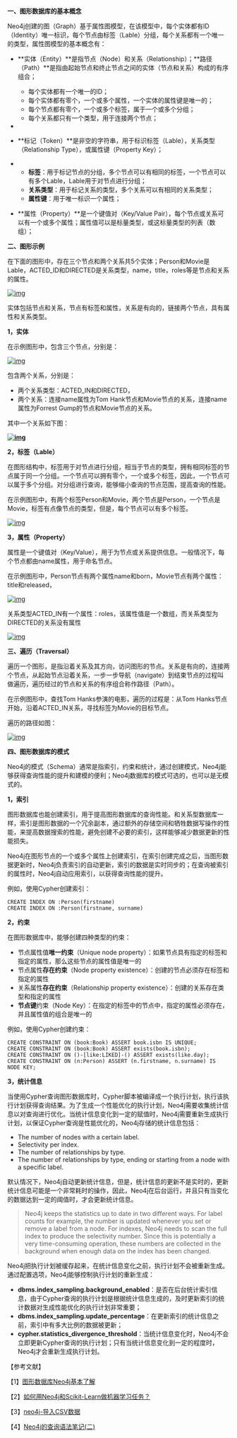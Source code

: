 **一、图形数据库的基本概念**

Neo4j创建的图（Graph）基于属性图模型，在该模型中，每个实体都有ID（Identity）唯一标识，每个节点由标签（Lable）分组，每个关系都有一个唯一的类型，属性图模型的基本概念有：

- **实体（Entity）**是指节点（Node）和关系（Relationship）；**路径（Path）**是指由起始节点和终止节点之间的实体（节点和关系）构成的有序组合；

  - 每个实体都有一个唯一的ID；
  - 每个实体都有零个，一个或多个属性，一个实体的属性键是唯一的；
  - 每个节点都有零个，一个或多个标签，属于一个或多个分组；
  - 每个关系都只有一个类型，用于连接两个节点；

- 

- **标记（Token）**是非空的字符串，用于标识标签（Lable），关系类型（Relationship Type），或属性键（Property Key）；

- - **标签**：用于标记节点的分组，多个节点可以有相同的标签，一个节点可以有多个Lable，Lable用于对节点进行分组；
  - **关系类型**：用于标记关系的类型，多个关系可以有相同的关系类型；
  - **属性键**：用于唯一标识一个属性；

- **属性（Property）**是一个键值对（Key/Value Pair），每个节点或关系可以有一个或多个属性；属性值可以是标量类型，或这标量类型的列表（数组）；

 

**二、图形示例**

在下面的图形中，存在三个节点和两个关系共5个实体；Person和Movie是Lable，ACTED_ID和DIRECTED是关系类型，name，title，roles等是节点和关系的属性。

[![img](https://images2015.cnblogs.com/blog/628084/201705/628084-20170518140347807-1692730594.png)](https://images2015.cnblogs.com/blog/628084/201705/628084-20170518140347807-1692730594.png)

实体包括节点和关系，节点有标签和属性，关系是有向的，链接两个节点，具有属性和关系类型。

**1，实体**

在示例图形中，包含三个节点，分别是：

[![img](https://images2015.cnblogs.com/blog/628084/201705/628084-20170519144409557-1613797837.png)](https://images2015.cnblogs.com/blog/628084/201705/628084-20170519144409557-1613797837.png)

包含两个关系，分别是：

- 两个关系类型：ACTED_IN和DIRECTED，
- 两个关系：连接name属性为Tom Hank节点和Movie节点的关系，连接name属性为Forrest Gump的节点和Movie节点的关系。

其中一个关系如下图：

**[![img](https://images2015.cnblogs.com/blog/628084/201705/628084-20170519144732260-1337740069.png)](https://images2015.cnblogs.com/blog/628084/201705/628084-20170519144732260-1337740069.png)**

**2，标签（Lable）**

在图形结构中，标签用于对节点进行分组，相当于节点的类型，拥有相同标签的节点属于同一个分组。一个节点可以拥有零个，一个或多个标签，因此，一个节点可以属于多个分组。对分组进行查询，能够缩小查询的节点范围，提高查询的性能。

在示例图形中，有两个标签Person和Movie，两个节点是Person，一个节点是Movie，标签有点像节点的类型，但是，每个节点可以有多个标签。

[![img](https://images2015.cnblogs.com/blog/628084/201705/628084-20170519145232963-238339945.png)](https://images2015.cnblogs.com/blog/628084/201705/628084-20170519145232963-238339945.png)

**3，属性（Property）**

属性是一个键值对（Key/Value），用于为节点或关系提供信息。一般情况下，每个节点都由name属性，用于命名节点。

在示例图形中，Person节点有两个属性name和born，Movie节点有两个属性：title和released，

[![img](https://images2015.cnblogs.com/blog/628084/201705/628084-20170519145410572-1592583391.png)](https://images2015.cnblogs.com/blog/628084/201705/628084-20170519145410572-1592583391.png)

关系类型ACTED_IN有一个属性：roles，该属性值是一个数组，而关系类型为DIRECTED的关系没有属性

[![img](https://images2015.cnblogs.com/blog/628084/201705/628084-20170519145551853-1111894517.png)](https://images2015.cnblogs.com/blog/628084/201705/628084-20170519145551853-1111894517.png)

**三、遍历（Traversal）**

遍历一个图形，是指沿着关系及其方向，访问图形的节点。关系是有向的，连接两个节点，从起始节点沿着关系，一步一步导航（navigate）到结束节点的过程叫做遍历，遍历经过的节点和关系的有序组合称作路径（Path）。

在示例图形中，查找Tom Hanks参演的电影，遍历的过程是：从Tom Hanks节点开始，沿着ACTED_IN关系，寻找标签为Movie的目标节点。

遍历的路径如图：

 [![img](https://images2015.cnblogs.com/blog/628084/201705/628084-20170519145740463-717146106.png)](https://images2015.cnblogs.com/blog/628084/201705/628084-20170519145740463-717146106.png)

**四、图形数据库的模式**

Neo4j的模式（Schema）通常是指索引，约束和统计，通过创建模式，Neo4j能够获得查询性能的提升和建模的便利；Neo4j数据库的模式可选的，也可以是无模式的。

**1，索引**

图形数据库也能创建索引，用于提高图形数据库的查询性能。和关系型数据库一样，索引是图形数据的一个冗余副本，通过额外的存储空间和牺牲数据写操作的性能，来提高数据搜索的性能，避免创建不必要的索引，这样能够减少数据更新的性能损失。

Neo4j在图形节点的一个或多个属性上创建索引，在索引创建完成之后，当图形数据更新时，Neo4j负责索引的自动更新，索引的数据是实时同步的；在查询被索引的属性时，Neo4j自动应用索引，以获得查询性能的提升。

例如，使用Cypher创建索引：

```
CREATE INDEX ON :Person(firstname)
CREATE INDEX ON :Person(firstname, surname)
```

**2，约束**

在图形数据库中，能够创建四种类型的约束：

- 节点属性值**唯一约束**（Unique node property）：如果节点具有指定的标签和指定的属性，那么这些节点的属性值是唯一的
- 节点属性**存在约束**（Node property existence）：创建的节点必须存在标签和指定的属性
- 关系属性**存在约束**（Relationship property existence）：创建的关系存在类型和指定的属性
- **节点键**约束（Node Key）：在指定的标签中的节点中，指定的属性必须存在，并且属性值的组合是唯一的

例如，使用Cypher创建约束：

```
CREATE CONSTRAINT ON (book:Book) ASSERT book.isbn IS UNIQUE;
CREATE CONSTRAINT ON (book:Book) ASSERT exists(book.isbn);
CREATE CONSTRAINT ON ()-[like:LIKED]-() ASSERT exists(like.day);
CREATE CONSTRAINT ON (n:Person) ASSERT (n.firstname, n.surname) IS NODE KEY;
```

**3，统计信息**

当使用Cypher查询图形数据库时，Cypher脚本被编译成一个执行计划，执行该执行计划获得查询结果。为了生成一个性能优化的执行计划，Neo4j需要收集统计信息以对查询进行优化。当统计信息变化到一定的赋值时，Neo4j需要重新生成执行计划，以保证Cypher查询是性能优化的，Neo4j存储的统计信息包括：

- The number of nodes with a certain label.
- Selectivity per index. 
- The number of relationships by type.
- The number of relationships by type, ending or starting from a node with a specific label.

默认情况下，Neo4j自动更新统计信息，但是，统计信息的更新不是实时的，更新统计信息可能是一个非常耗时的操作，因此，Neo4j在后台运行，并且只有当变化的数据达到一定的阈值时，才会更新统计信息。

> Neo4j keeps the statistics up to date in two different ways. For label counts for example, the number is updated whenever you set or remove a label from a node. For indexes, Neo4j needs to scan the full index to produce the selectivity number. Since this is potentially a very time-consuming operation, these numbers are collected in the background when enough data on the index has been changed.

Neo4j把执行计划被缓存起来，在统计信息变化之前，执行计划不会被重新生成。通过配置选项，Neo4j能够控制执行计划的重新生成：

- **dbms.index_sampling.background_enabled**：是否在后台统计索引信息，由于Cypher查询的执行计划是根据统计信息生成的，及时更新索引的统计数据对生成性能优化的执行计划非常重要；
- **dbms.index_sampling.update_percentage**：在更新索引的统计信息之前，索引中有多大比例的数据被更新；
- **cypher.statistics_divergence_threshold**：当统计信息变化时，Neo4j不会立即更新Cypher查询的执行计划；只有当统计信息变化到一定的程度时，Neo4j才会重新生成执行计划。

















【参考文献】

【1】[图形数据库Neo4j基本了解](https://www.cnblogs.com/jstarseven/p/9546576.html)

【2】[如何用Neo4j和Scikit-Learn做机器学习任务？](https://cloud.tencent.com/developer/article/1551249)

【3】[neo4j-导入CSV数据](https://my.oschina.net/u/4332109/blog/3331767)

【4】[Neo4j的查询语法笔记(二)](https://blog.51cto.com/7946494/1871916)



